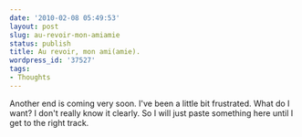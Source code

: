 ```yaml
---
date: '2010-02-08 05:49:53'
layout: post
slug: au-revoir-mon-amiamie
status: publish
title: Au revoir, mon ami(amie).
wordpress_id: '37527'
tags:
- Thoughts
---
```


Another end is coming very soon. I've been a little bit frustrated. What do I want? I don't really know it clearly. So I will just paste something here until I get to the right track.
